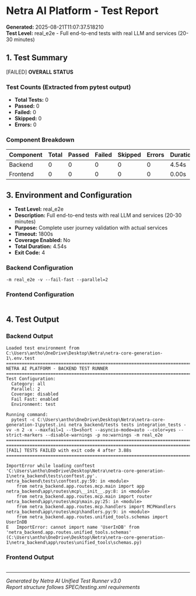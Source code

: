 # Netra AI Platform - Test Report

**Generated:** 2025-08-21T11:07:37.518210  
**Test Level:** real_e2e - Full end-to-end tests with real LLM and services (20-30 minutes)  

## 1. Test Summary

[FAILED] **OVERALL STATUS**

### Test Counts (Extracted from pytest output)
- **Total Tests:** 0
- **Passed:** 0 
- **Failed:** 0
- **Skipped:** 0
- **Errors:** 0

### Component Breakdown

| Component | Total | Passed | Failed | Skipped | Errors | Duration | Status |
|-----------|-------|--------|--------|---------|--------|----------|--------|
| Backend   | 0 | 0 | 0 | 0 | 0 | 4.54s | [FAILED] |
| Frontend  | 0 | 0 | 0 | 0 | 0 | 0.00s | [SKIPPED] |

## 3. Environment and Configuration

- **Test Level:** real_e2e
- **Description:** Full end-to-end tests with real LLM and services (20-30 minutes)
- **Purpose:** Complete user journey validation with actual services
- **Timeout:** 1800s
- **Coverage Enabled:** No
- **Total Duration:** 4.54s
- **Exit Code:** 4

### Backend Configuration
```
-m real_e2e -v --fail-fast --parallel=2
```

### Frontend Configuration
```

```

## 4. Test Output

### Backend Output
```
Loaded test environment from C:\Users\antho\OneDrive\Desktop\Netra\netra-core-generation-1\.env.test
================================================================================
NETRA AI PLATFORM - BACKEND TEST RUNNER
================================================================================
Test Configuration:
  Category: all
  Parallel: 2
  Coverage: disabled
  Fail Fast: enabled
  Environment: test

Running command:
  pytest -c C:\Users\antho\OneDrive\Desktop\Netra\netra-core-generation-1\pytest.ini netra_backend/tests tests integration_tests -vv -n 2 -x --maxfail=1 --tb=short --asyncio-mode=auto --color=yes --strict-markers --disable-warnings -p no:warnings -m real_e2e
================================================================================
================================================================================
[FAIL] TESTS FAILED with exit code 4 after 3.88s
================================================================================

ImportError while loading conftest 'C:\Users\antho\OneDrive\Desktop\Netra\netra-core-generation-1\netra_backend\tests\conftest.py'.
netra_backend\tests\conftest.py:59: in <module>
    from netra_backend.app.routes.mcp.main import app
netra_backend\app\routes\mcp\__init__.py:8: in <module>
    from netra_backend.app.routes.mcp.main import router
netra_backend\app\routes\mcp\main.py:25: in <module>
    from netra_backend.app.routes.mcp.handlers import MCPHandlers
netra_backend\app\routes\mcp\handlers.py:9: in <module>
    from netra_backend.app.routes.unified_tools.schemas import UserInDB
E   ImportError: cannot import name 'UserInDB' from 'netra_backend.app.routes.unified_tools.schemas' (C:\Users\antho\OneDrive\Desktop\Netra\netra-core-generation-1\netra_backend\app\routes\unified_tools\schemas.py)

```

### Frontend Output
```

```

---
*Generated by Netra AI Unified Test Runner v3.0*  
*Report structure follows SPEC/testing.xml requirements*
